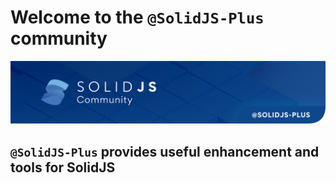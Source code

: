 # Welcome to the `@SolidJS-Plus` community

![@SolidJS-Plus banner](/assets/banner.svg)

## `@SolidJS-Plus` provides useful enhancement and tools for SolidJS

